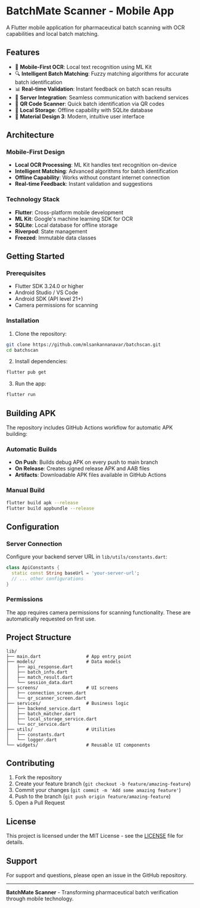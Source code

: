 # BatchMate Scanner - Mobile App

A Flutter mobile application for pharmaceutical batch scanning with OCR capabilities and local batch matching.

## Features

- 📱 **Mobile-First OCR**: Local text recognition using ML Kit
- 🔍 **Intelligent Batch Matching**: Fuzzy matching algorithms for accurate batch identification
- 📊 **Real-time Validation**: Instant feedback on batch scan results
- 🔗 **Server Integration**: Seamless communication with backend services
- 📸 **QR Code Scanner**: Quick batch identification via QR codes
- 💾 **Local Storage**: Offline capability with SQLite database
- 🎨 **Material Design 3**: Modern, intuitive user interface

## Architecture

### Mobile-First Design
- **Local OCR Processing**: ML Kit handles text recognition on-device
- **Intelligent Matching**: Advanced algorithms for batch identification
- **Offline Capability**: Works without constant internet connection
- **Real-time Feedback**: Instant validation and suggestions

### Technology Stack
- **Flutter**: Cross-platform mobile development
- **ML Kit**: Google's machine learning SDK for OCR
- **SQLite**: Local database for offline storage
- **Riverpod**: State management
- **Freezed**: Immutable data classes

## Getting Started

### Prerequisites
- Flutter SDK 3.24.0 or higher
- Android Studio / VS Code
- Android SDK (API level 21+)
- Camera permissions for scanning

### Installation

1. Clone the repository:
```bash
git clone https://github.com/mlsankannanavar/batchscan.git
cd batchscan
```

2. Install dependencies:
```bash
flutter pub get
```

3. Run the app:
```bash
flutter run
```

## Building APK

The repository includes GitHub Actions workflow for automatic APK building:

### Automatic Builds
- **On Push**: Builds debug APK on every push to main branch
- **On Release**: Creates signed release APK and AAB files
- **Artifacts**: Downloadable APK files available in GitHub Actions

### Manual Build
```bash
flutter build apk --release
flutter build appbundle --release
```

## Configuration

### Server Connection
Configure your backend server URL in `lib/utils/constants.dart`:

```dart
class ApiConstants {
  static const String baseUrl = 'your-server-url';
  // ... other configurations
}
```

### Permissions
The app requires camera permissions for scanning functionality. These are automatically requested on first use.

## Project Structure

```
lib/
├── main.dart                 # App entry point
├── models/                   # Data models
│   ├── api_response.dart
│   ├── batch_info.dart
│   ├── match_result.dart
│   └── session_data.dart
├── screens/                  # UI screens
│   ├── connection_screen.dart
│   └── qr_scanner_screen.dart
├── services/                 # Business logic
│   ├── backend_service.dart
│   ├── batch_matcher.dart
│   ├── local_storage_service.dart
│   └── ocr_service.dart
├── utils/                    # Utilities
│   ├── constants.dart
│   └── logger.dart
└── widgets/                  # Reusable UI components
```

## Contributing

1. Fork the repository
2. Create your feature branch (`git checkout -b feature/amazing-feature`)
3. Commit your changes (`git commit -m 'Add some amazing feature'`)
4. Push to the branch (`git push origin feature/amazing-feature`)
5. Open a Pull Request

## License

This project is licensed under the MIT License - see the [LICENSE](LICENSE) file for details.

## Support

For support and questions, please open an issue in the GitHub repository.

---

**BatchMate Scanner** - Transforming pharmaceutical batch verification through mobile technology.
